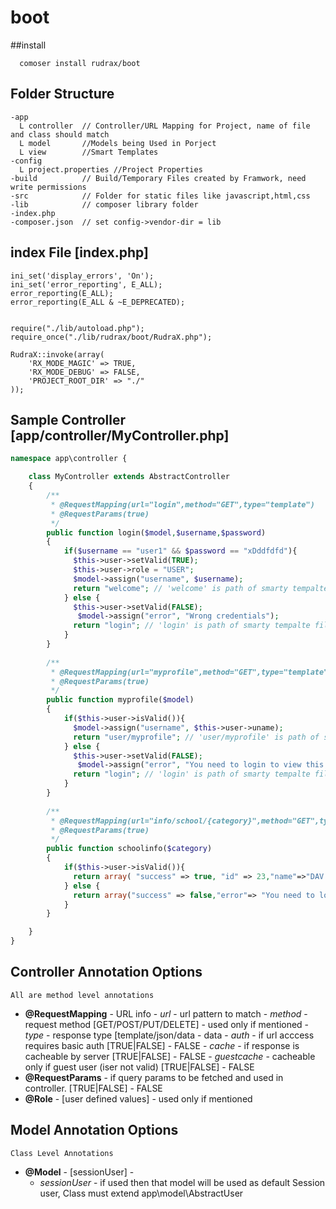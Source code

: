 # boot
##install
```
  comoser install rudrax/boot
```

## Folder Structure
```
-app
  L controller  // Controller/URL Mapping for Project, name of file and class should match
  L model       //Models being Used in Porject
  L view        //Smart Templates
-config
  L project.properties //Project Properties
-build          // Build/Temporary Files created by Framwork, need write permissions
-src            // Folder for static files like javascript,html,css 
-lib            // composer library folder
-index.php
-composer.json  // set config->vendor-dir = lib

```
## index File [index.php]
```
ini_set('display_errors', 'On');
ini_set('error_reporting', E_ALL);
error_reporting(E_ALL);
error_reporting(E_ALL & ~E_DEPRECATED);


require("./lib/autoload.php");
require_once("./lib/rudrax/boot/RudraX.php");

RudraX::invoke(array(
    'RX_MODE_MAGIC' => TRUE,
    'RX_MODE_DEBUG' => FALSE,
    'PROJECT_ROOT_DIR' => "./"
));
```



## Sample Controller [app/controller/MyController.php]
```php
namespace app\controller {

    class MyController extends AbstractController
    {
        /**
         * @RequestMapping(url="login",method="GET",type="template")
         * @RequestParams(true)
         */
        public function login($model,$username,$password)
        {
            if($username == "user1" && $password == "xDddfdfd"){
              $this->user->setValid(TRUE);
              $this->user->role = "USER";
              $model->assign("username", $username);
              return "welcome"; // 'welcome' is path of smarty tempalte file in view folder
            } else {
              $this->user->setValid(FALSE);
               $model->assign("error", "Wrong credentials");
              return "login"; // 'login' is path of smarty tempalte file in view folder
            }
        }
        
        /**
         * @RequestMapping(url="myprofile",method="GET",type="template")
         * @RequestParams(true)
         */
        public function myprofile($model)
        {
            if($this->user->isValid()){
              $model->assign("username", $this->user->uname);
              return "user/myprofile"; // 'user/myprofile' is path of smarty tempalte file in view folder
            } else {
              $this->user->setValid(FALSE);
               $model->assign("error", "You need to login to view this page");
              return "login"; // 'login' is path of smarty tempalte file in view folder
            }
        }
        
        /**
         * @RequestMapping(url="info/school/{category}",method="GET",type="json")
         * @RequestParams(true)
         */
        public function schoolinfo($category)
        {
            if($this->user->isValid()){
              return array( "success" => true, "id" => 23,"name"=>"DAV Public School");
            } else {
              return array("success" => false,"error"=> "You need to login to view this info");
            }
        }

    }
}

```

## Controller Annotation Options
    All are method level annotations
- **@RequestMapping** - URL info
      - *url* - url pattern to match
      - *method* - request method [GET/POST/PUT/DELETE] - used only if mentioned
      - *type* -  response type [template/json/data - data
      - *auth* - if url acccess requires basic auth [TRUE|FALSE] - FALSE
      - *cache* - if response is cacheable by server [TRUE|FALSE] - FALSE
      - *guestcache* - cacheable only if guest user (iser not valid) [TRUE|FALSE] - FALSE
- **@RequestParams** - if query params to be fetched and used in controller. [TRUE|FALSE] - FALSE  
- **@Role** - [user defined values] - used only if mentioned


## Model Annotation Options
    Class Level Annotations
- **@Model** - [sessionUser] - 
    - *sessionUser* - if used then that model will be used as default Session user, Class must extend app\model\AbstractUser
